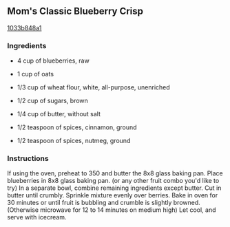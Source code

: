 ## Mom's Classic Blueberry Crisp

[1033b848a1](https://cookpad.com/us/recipes/340882-moms-classic-blueberry-crisp)

### Ingredients

 - 4 cup of blueberries, raw

 - 1 cup of oats

 - 1/3 cup of wheat flour, white, all-purpose, unenriched

 - 1/2 cup of sugars, brown

 - 1/4 cup of butter, without salt

 - 1/2 teaspoon of spices, cinnamon, ground

 - 1/2 teaspoon of spices, nutmeg, ground

### Instructions

If using the oven, preheat to 350 and butter the 8x8 glass baking pan. Place blueberries in 8x8 glass baking pan. (or any other fruit combo you'd like to try) In a separate bowl, combine remaining ingredients except butter. Cut in butter until crumbly. Sprinkle mixture evenly over berries. Bake in oven for 30 minutes or until fruit is bubbling and crumble is slightly browned. (Otherwise microwave for 12 to 14 minutes on medium high) Let cool, and serve with icecream.
